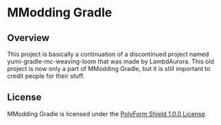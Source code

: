 # MModding Gradle

## Overview

This project is basically a continuation of a discontinued project named yumi-gradle-mc-weaving-loom that was made by
LambdAurora. This old project is now only a part of MModding Gradle, but it is still important to credit people for
their stuff.

## License

MModding Gradle is licensed under the [PolyForm Shield 1.0.0 License](LICENSE.md).
